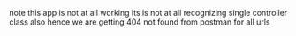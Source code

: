 note this app is not at all working
its is not at all recognizing single controller class also
hence we are getting 404 not found from postman for all urls